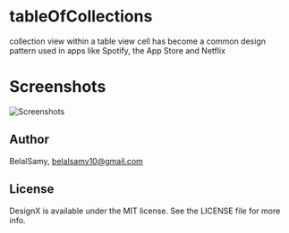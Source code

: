 # tableOfCollections

collection view within a table view cell has become a common design pattern used in apps like Spotify, the App Store and Netflix

# Screenshots

![Screenshots](https://user-images.githubusercontent.com/38237387/133815141-0fa9ecbf-6127-4925-8097-011b7bfabceb.png)

## Author

BelalSamy, belalsamy10@gmail.com

## License

DesignX is available under the MIT license. See the LICENSE file for more info.
